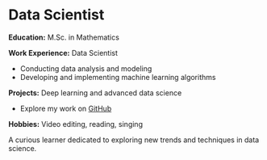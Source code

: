 # Data Scientist

**Education:** M.Sc. in Mathematics

**Work Experience:** Data Scientist  
- Conducting data analysis and modeling  
- Developing and implementing machine learning algorithms

**Projects:** Deep learning and advanced data science  
- Explore my work on [GitHub](https://github.com/YourUsername)

**Hobbies:** Video editing, reading, singing

A curious learner dedicated to exploring new trends and techniques in data science.

